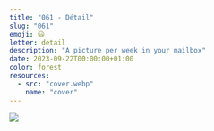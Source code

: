 ```yaml
---
title: "061 - Détail"
slug: "061"
emoji: 😃
letter: detail
description: "A picture per week in your mailbox"
date: 2023-09-22T00:00:00+01:00
color: forest
resources:
  - src: "cover.webp"
    name: "cover"
---
```

![](cover)
